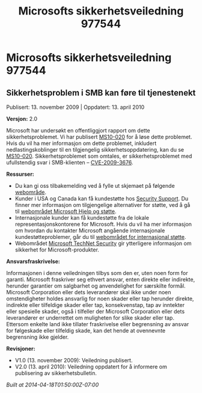 ﻿---
title: Microsofts sikkerhetsveiledning 977544
TOCTitle: "977544"
ms:assetid: "977544"
ms:mtpsurl: https://technet.microsoft.com/nb-NO/library/977544(v=Security.10)
ms:contentKeyID: 61230865
ms.date: 04/18/2014
mtps_version: v=Security.10
ms.translationtype: HT
---

# Microsofts sikkerhetsveiledning 977544

## Sikkerhetsproblem i SMB kan føre til tjenestenekt

Publisert: 13. november 2009 | Oppdatert: 13. april 2010

**Versjon:** 2.0

Microsoft har undersøkt en offentliggjort rapport om dette sikkerhetsproblemet. Vi har publisert [MS10-020](http://go.microsoft.com/fwlink/?linkid=184663) for å løse dette problemet. Hvis du vil ha mer informasjon om dette problemet, inkludert nedlastingskoblinger til en tilgjengelig sikkerhetsoppdatering, kan du se [MS10-020](http://go.microsoft.com/fwlink/?linkid=184663). Sikkerhetsproblemet som omtales, er sikkerhetsproblemet med ufullstendig svar i SMB-klienten – [CVE-2009-3676](http://www.cve.mitre.org/cgi-bin/cvename.cgi?name=cve-2009-3676).

**Ressurser:**

  - Du kan gi oss tilbakemelding ved å fylle ut skjemaet på følgende [webområde](https://support.microsoft.com/common/survey.aspx?scid=sw;en;1257&amp;showpage=1&amp;ws=technet&amp;sd=tech).
  - Kunder i USA og Canada kan få kundestøtte hos [Security Support](http://go.microsoft.com/fwlink/?linkid=21131). Du finner mer informasjon om tilgjengelige alternativer for støtte, ved å gå til [webområdet Microsoft Hjelp og støtte](http://support.microsoft.com/).
  - Internasjonale kunder kan få kundestøtte fra de lokale representasjonskontorene for Microsoft. Hvis du vil ha mer informasjon om hvordan du kontakter Microsoft angående internasjonale kundestøtteproblemer, går du til [webområdet for internasjonal støtte](http://go.microsoft.com/fwlink/?linkid=21155).
  - Webområdet [Microsoft TechNet Security](http://go.microsoft.com/fwlink/?linkid=21132) gir ytterligere informasjon om sikkerhet for Microsoft-produkter.

**Ansvarsfraskrivelse:**

Informasjonen i denne veiledningen tilbys som den er, uten noen form for garanti. Microsoft fraskriver seg ethvert ansvar, enten direkte eller indirekte, herunder garantier om salgbarhet og anvendelighet for særskilte formål. Microsoft Corporation eller dets leverandører skal ikke under noen omstendigheter holdes ansvarlig for noen skader eller tap herunder direkte, indirekte eller tilfeldige skader eller tap, konsekvenstap, tap av inntekter eller spesielle skader, også i tilfeller der Microsoft Corporation eller dets leverandører er underrettet om muligheten for slike skader eller tap. Ettersom enkelte land ikke tillater fraskrivelse eller begrensning av ansvar for følgeskade eller tilfeldig skade, kan det hende at ovennevnte begrensning ikke gjelder.

**Revisjoner:**

  - V1.0 (13. november 2009): Veiledning publisert.
  - V2.0 (13. april 2010): Veiledning oppdatert for å informere om publisering av sikkerhetsbulletin.

*Built at 2014-04-18T01:50:00Z-07:00*

